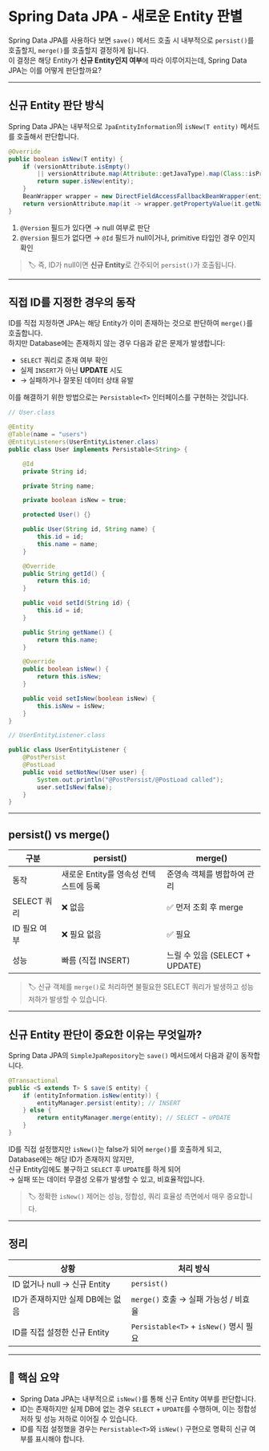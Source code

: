 # Spring Data JPA - 새로운 Entity 판별

Spring Data JPA를 사용하다 보면 `save()` 메서드 호출 시 내부적으로 `persist()`를 호출할지, `merge()`를 호출할지 결정하게 됩니다.  
이 결정은 해당 Entity가 **신규 Entity인지 여부**에 따라 이루어지는데, Spring Data JPA는 이를 어떻게 판단할까요?

---

## 신규 Entity 판단 방식

Spring Data JPA는 내부적으로 `JpaEntityInformation`의 `isNew(T entity)` 메서드를 호출해서 판단합니다.

```java
@Override
public boolean isNew(T entity) {
    if (versionAttribute.isEmpty()
        || versionAttribute.map(Attribute::getJavaType).map(Class::isPrimitive).orElse(false)) {
        return super.isNew(entity);
    }
    BeanWrapper wrapper = new DirectFieldAccessFallbackBeanWrapper(entity);
    return versionAttribute.map(it -> wrapper.getPropertyValue(it.getName()) == null).orElse(true);
}
```

1) `@Version` 필드가 있다면 → null 여부로 판단  
2) `@Version` 필드가 없다면 → `@Id` 필드가 null이거나, primitive 타입인 경우 0인지 확인

> 🏷️ 즉, ID가 null이면 **신규 Entity**로 간주되어 `persist()`가 호출됩니다.

---

## 직접 ID를 지정한 경우의 동작

ID를 직접 지정하면 JPA는 해당 Entity가 이미 존재하는 것으로 판단하여 `merge()`를 호출합니다.  
하지만 Database에는 존재하지 않는 경우 다음과 같은 문제가 발생합니다:

- `SELECT` 쿼리로 존재 여부 확인
- 실제 `INSERT`가 아닌 **UPDATE** 시도
- → 실패하거나 잘못된 데이터 상태 유발

이를 해결하기 위한 방법으로는 `Persistable<T>` 인터페이스를 구현하는 것입니다.

```java
// User.class

@Entity
@Table(name = "users")
@EntityListeners(UserEntityListener.class)
public class User implements Persistable<String> {

    @Id
    private String id;

    private String name;

    private boolean isNew = true;

    protected User() {}

    public User(String id, String name) {
        this.id = id;
        this.name = name;
    }

    @Override
    public String getId() {
        return this.id;
    }

    public void setId(String id) {
        this.id = id;
    }

    public String getName() {
        return this.name;
    }

    @Override
    public boolean isNew() {
        return this.isNew;
    }

    public void setIsNew(boolean isNew) {
        this.isNew = isNew;
    }
}

// UserEntityListener.class

public class UserEntityListener {
    @PostPersist
    @PostLoad
    public void setNotNew(User user) {
        System.out.println("@PostPersist/@PostLoad called");
        user.setIsNew(false);
    }
}
```

---

## persist() vs merge()

| 구분 | persist() | merge() |
|------|-----------|---------|
| 동작 | 새로운 Entity를 영속성 컨텍스트에 등록 | 준영속 객체를 병합하여 관리 |
| SELECT 쿼리 | ❌ 없음 | ✅ 먼저 조회 후 merge |
| ID 필요 여부 | ❌ 필요 없음 | ✅ 필요 |
| 성능 | 빠름 (직접 INSERT) | 느릴 수 있음 (SELECT + UPDATE) |

> 🏷️ 신규 객체를 `merge()`로 처리하면 불필요한 SELECT 쿼리가 발생하고 성능 저하가 발생할 수 있습니다.

---

## 신규 Entity 판단이 중요한 이유는 무엇일까?

Spring Data JPA의 `SimpleJpaRepository`는 `save()` 메서드에서 다음과 같이 동작합니다.

```java
@Transactional
public <S extends T> S save(S entity) {
    if (entityInformation.isNew(entity)) {
        entityManager.persist(entity); // INSERT
    } else {
        return entityManager.merge(entity); // SELECT → UPDATE
    }
}
```

ID를 직접 설정했지만 `isNew()`는 false가 되어 `merge()`를 호출하게 되고,  
Database에는 해당 ID가 존재하지 않지만,  
신규 Entity임에도 불구하고 `SELECT` 후 `UPDATE`를 하게 되어  
→ 실패 또는 데이터 무결성 오류가 발생할 수 있고, 비효율적입니다.

> 🏷️ 정확한 `isNew()` 제어는 성능, 정합성, 쿼리 효율성 측면에서 매우 중요합니다.

---

## 정리

| 상황 | 처리 방식 |
|------|-----------|
| ID 없거나 null → 신규 Entity | `persist()` |
| ID가 존재하지만 실제 DB에는 없음 | `merge()` 호출 → 실패 가능성 / 비효율 |
| ID를 직접 설정한 신규 Entity | `Persistable<T>` + `isNew()` 명시 필요 |

---

## 📗 핵심 요약

- Spring Data JPA는 내부적으로 `isNew()`를 통해 신규 Entity 여부를 판단합니다.  
- ID는 존재하지만 실제 DB에 없는 경우 `SELECT` + `UPDATE`를 수행하며, 이는 정합성 저하 및 성능 저하로 이어질 수 있습니다.  
- ID를 직접 설정했을 경우는 `Persistable<T>`와 `isNew()` 구현으로 명확히 신규 여부를 표시해야 합니다.
